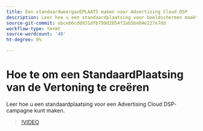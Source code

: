 ```yaml
---
title: Een standaardweergavEPLAATS maken voor Advertising Cloud DSP
description: Leer hoe u een standaardplaatsing voor beeldschermen maakt.
source-git-commit: ebceb6cdd931dfb799d2b54f3ab5be84e227e7dd
workflow-type: tm+mt
source-wordcount: '40'
ht-degree: 0%

---
```


# Hoe te om een StandaardPlaatsing van de Vertoning te creëren

Leer hoe u een standaardplaatsing voor een Advertising Cloud DSP-campagne kunt maken.

>[!VIDEO](https://video.tv.adobe.com/v/340454)
